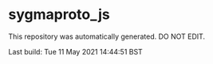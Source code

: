 # sygmaproto_js
This repository was automatically generated. DO NOT EDIT. 

Last build: Tue 11 May 2021 14:44:51 BST
